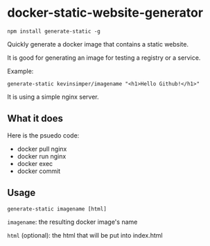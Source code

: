 # docker-static-website-generator

```
npm install generate-static -g
```

Quickly generate a docker image that contains a static website.

It is good for generating an image for testing a registry or a service.

Example:

```
generate-static kevinsimper/imagename "<h1>Hello Github!</h1>"
```

It is using a simple nginx server.

## What it does

Here is the psuedo code:

- docker pull nginx
- docker run nginx
- docker exec
- docker commit

## Usage

```
generate-static imagename [html]
```

`imagename`: the resulting docker image's name

`html` (optional): the html that will be put into index.html
